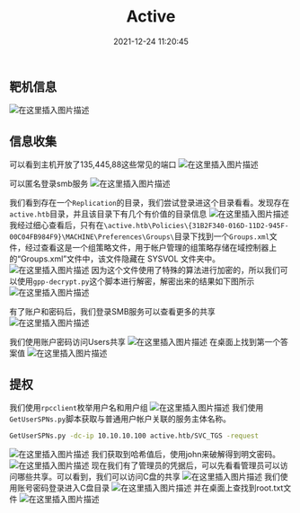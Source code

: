 ﻿---
title: Active
date: 2021-12-24 11:20:45
tags: Hack The Box
categoreies: 内网
---

## 靶机信息

![在这里插入图片描述](https://img-blog.csdnimg.cn/eda8a039099d4943bbdadeca0b30a10a.png?x-oss-process=image/watermark,type_ZHJvaWRzYW5zZmFsbGJhY2s,shadow_50,text_Q1NETiBA5bmz5Yeh55qE5a2m6ICF,size_20,color_FFFFFF,t_70,g_se,x_16)

## 信息收集

可以看到主机开放了135,445,88这些常见的端口
![在这里插入图片描述](https://img-blog.csdnimg.cn/5cf14b42521c4a969e73a389b2407517.png?x-oss-process=image/watermark,type_ZHJvaWRzYW5zZmFsbGJhY2s,shadow_50,text_Q1NETiBA5bmz5Yeh55qE5a2m6ICF,size_20,color_FFFFFF,t_70,g_se,x_16)

可以匿名登录smb服务
![在这里插入图片描述](https://img-blog.csdnimg.cn/e3d0be21298842868f97f94a04e6481e.png?x-oss-process=image/watermark,type_ZHJvaWRzYW5zZmFsbGJhY2s,shadow_50,text_Q1NETiBA5bmz5Yeh55qE5a2m6ICF,size_20,color_FFFFFF,t_70,g_se,x_16)

<!--more-->

我们看到存在一个`Replication`的目录，我们尝试登录进这个目录看看。发现存在`active.htb`目录，并且该目录下有几个有价值的目录信息
![在这里插入图片描述](https://img-blog.csdnimg.cn/5539c4e4a9ad4b5da24575f1cae90b36.png?x-oss-process=image/watermark,type_ZHJvaWRzYW5zZmFsbGJhY2s,shadow_50,text_Q1NETiBA5bmz5Yeh55qE5a2m6ICF,size_20,color_FFFFFF,t_70,g_se,x_16)
我经过细心查看后，只有在`\active.htb\Policies\{31B2F340-016D-11D2-945F-00C04FB984F9}\MACHINE\Preferences\Groups\`目录下找到一个`Groups.xml`文件，经过查看这是一个组策略文件，用于帐户管理的组策略存储在域控制器上的“Groups.xml”文件中，该文件隐藏在 SYSVOL 文件夹中。
![在这里插入图片描述](https://img-blog.csdnimg.cn/3dfeaf7a43274b6db80c1986b56c764c.png?x-oss-process=image/watermark,typeZHJvaWRzYW5zZmFsbGJhY2s,shadow50,textQ1NETiBA5bmz5Yeh55qE5a2m6ICF,size20,colorFFFFFF,t70,gse,x16)
因为这个文件使用了特殊的算法进行加密的，所以我们可以使用`gpp-decrypt.py`这个脚本进行解密，解密出来的结果如下图所示
![在这里插入图片描述](https://img-blog.csdnimg.cn/3b1d134c71474bf78e60b56c7094f613.png?x-oss-process=image/watermark,type_ZHJvaWRzYW5zZmFsbGJhY2s,shadow_50,text_Q1NETiBA5bmz5Yeh55qE5a2m6ICF,size_20,color_FFFFFF,t_70,g_se,x_16)

有了账户和密码后，我们登录SMB服务可以查看更多的共享
![在这里插入图片描述](https://img-blog.csdnimg.cn/a0cabca528234f819d7f3fac04fd95c5.png?x-oss-process=image/watermark,type_ZHJvaWRzYW5zZmFsbGJhY2s,shadow_50,text_Q1NETiBA5bmz5Yeh55qE5a2m6ICF,size_20,color_FFFFFF,t_70,g_se,x_16)

<!--more-->

我们使用账户密码访问Users共享
![在这里插入图片描述](https://img-blog.csdnimg.cn/3d172d64bc1c426399eefb0f548f5fff.png?x-oss-process=image/watermark,type_ZHJvaWRzYW5zZmFsbGJhY2s,shadow_50,text_Q1NETiBA5bmz5Yeh55qE5a2m6ICF,size_20,color_FFFFFF,t_70,g_se,x_16)
在桌面上找到第一个答案值
![在这里插入图片描述](https://img-blog.csdnimg.cn/9465fa15bea246989886ef686a471ddc.png?x-oss-process=image/watermark,type_ZHJvaWRzYW5zZmFsbGJhY2s,shadow_50,text_Q1NETiBA5bmz5Yeh55qE5a2m6ICF,size_20,color_FFFFFF,t_70,g_se,x_16)

## 提权

我们使用`rpcclient`枚举用户名和用户组
![在这里插入图片描述](https://img-blog.csdnimg.cn/fe3c3ce5801a4fca8ff2eae28e6cc801.png?x-oss-process=image/watermark,type_ZHJvaWRzYW5zZmFsbGJhY2s,shadow_50,text_Q1NETiBA5bmz5Yeh55qE5a2m6ICF,size_20,color_FFFFFF,t_70,g_se,x_16)
我们使用`GetUserSPNs.py`脚本获取与普通用户帐户关联的服务主体名称。

```bash
GetUserSPNs.py -dc-ip 10.10.10.100 active.htb/SVC_TGS -request
```

![在这里插入图片描述](https://img-blog.csdnimg.cn/18a215bbad5044eea14f81afb92ed4a6.png?x-oss-process=image/watermark,type_ZHJvaWRzYW5zZmFsbGJhY2s,shadow_50,text_Q1NETiBA5bmz5Yeh55qE5a2m6ICF,size_20,color_FFFFFF,t_70,g_se,x_16)
我们获取到哈希值后，使用john来破解得到明文密码。
![在这里插入图片描述](https://img-blog.csdnimg.cn/fefaa6cda3e74dbf93337c78a2fededc.png?x-oss-process=image/watermark,type_ZHJvaWRzYW5zZmFsbGJhY2s,shadow_50,text_Q1NETiBA5bmz5Yeh55qE5a2m6ICF,size_20,color_FFFFFF,t_70,g_se,x_16)
现在我们有了管理员的凭据后，可以先看看管理员可以访问哪些共享。可以看到，我们可以访问C盘的共享
![在这里插入图片描述](https://img-blog.csdnimg.cn/ddc1a806b114476996349f7104571698.png?x-oss-process=image/watermark,type_ZHJvaWRzYW5zZmFsbGJhY2s,shadow_50,text_Q1NETiBA5bmz5Yeh55qE5a2m6ICF,size_20,color_FFFFFF,t_70,g_se,x_16)
我们使用账号密码登录进入C盘目录
![在这里插入图片描述](https://img-blog.csdnimg.cn/44b03ce98746402491959058ebfaa443.png?x-oss-process=image/watermark,type_ZHJvaWRzYW5zZmFsbGJhY2s,shadow_50,text_Q1NETiBA5bmz5Yeh55qE5a2m6ICF,size_20,color_FFFFFF,t_70,g_se,x_16)
并在桌面上查找到root.txt文件
![在这里插入图片描述](https://img-blog.csdnimg.cn/cdd2ab04ba094a5b9ec52a984a7b800f.png?x-oss-process=image/watermark,type_ZHJvaWRzYW5zZmFsbGJhY2s,shadow_50,text_Q1NETiBA5bmz5Yeh55qE5a2m6ICF,size_20,color_FFFFFF,t_70,g_se,x_16)

